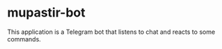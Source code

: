 # mupastir-bot
This application is a Telegram bot that listens to chat and reacts to some commands.
